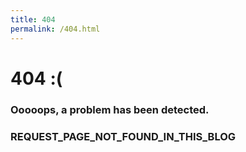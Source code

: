 ```yaml
---
title: 404
permalink: /404.html
---
```



# 404 :(

### Ooooops, a problem has been detected.

### REQUEST_PAGE_NOT_FOUND_IN_THIS_BLOG


